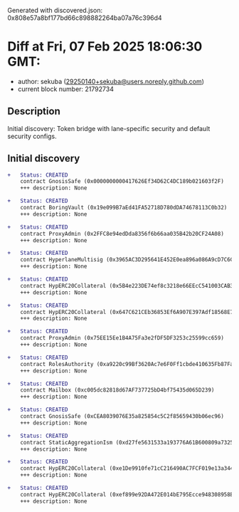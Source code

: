 Generated with discovered.json: 0x808e57a8bf177bd66c898882264ba07a76c396d4

# Diff at Fri, 07 Feb 2025 18:06:30 GMT:

- author: sekuba (<29250140+sekuba@users.noreply.github.com>)
- current block number: 21792734

## Description

Initial discovery: Token bridge with lane-specific security and default security configs.

## Initial discovery

```diff
+   Status: CREATED
    contract GnosisSafe (0x0000000000417626Ef34D62C4DC189b021603f2F)
    +++ description: None
```

```diff
+   Status: CREATED
    contract BoringVault (0x19e099B7aEd41FA52718D780dDA74678113C0b32)
    +++ description: None
```

```diff
+   Status: CREATED
    contract ProxyAdmin (0x2FFC8e94edDda8356f6b66aa035B42b20CF24A08)
    +++ description: None
```

```diff
+   Status: CREATED
    contract HyperlaneMultisig (0x3965AC3D295641E452E0ea896a086A9cD7C6C5b6)
    +++ description: None
```

```diff
+   Status: CREATED
    contract HypERC20Collateral (0x5B4e223DE74ef8c3218e66EEcC541003CAB3121A)
    +++ description: None
```

```diff
+   Status: CREATED
    contract HypERC20Collateral (0x647C621CEb36853Ef6A907E397Adf18568E70543)
    +++ description: None
```

```diff
+   Status: CREATED
    contract ProxyAdmin (0x75EE15Ee1B4A75Fa3e2fDF5DF3253c25599cc659)
    +++ description: None
```

```diff
+   Status: CREATED
    contract RolesAuthority (0xa9220c99Bf3620Ac7e6F0Ff1cbde410635Fb87Fa)
    +++ description: None
```

```diff
+   Status: CREATED
    contract Mailbox (0xc005dc82818d67AF737725bD4bf75435d065D239)
    +++ description: None
```

```diff
+   Status: CREATED
    contract GnosisSafe (0xCEA8039076E35a825854c5C2f85659430b06ec96)
    +++ description: None
```

```diff
+   Status: CREATED
    contract StaticAggregationIsm (0xd27fe5631533a193776A61B600809a73256eF9a7)
    +++ description: None
```

```diff
+   Status: CREATED
    contract HypERC20Collateral (0xe1De9910fe71cC216490AC7FCF019e13a34481D7)
    +++ description: None
```

```diff
+   Status: CREATED
    contract HypERC20Collateral (0xef899e92DA472E014bE795Ecce948308958E25A2)
    +++ description: None
```
